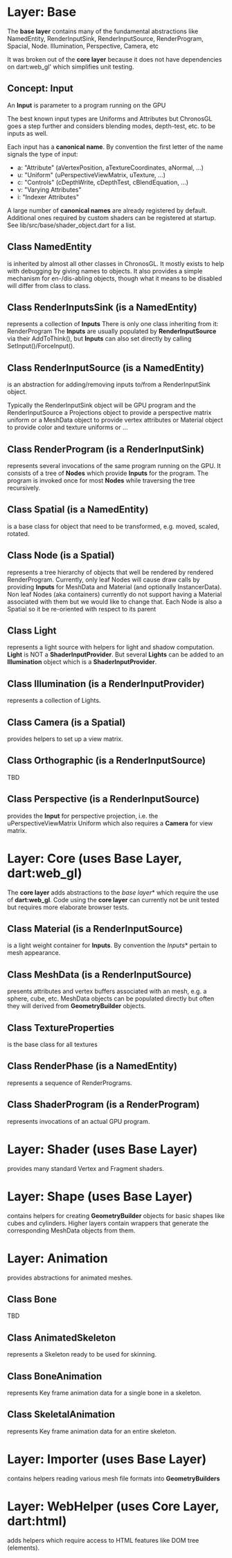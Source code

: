 # Layer: Base
The **base layer** contains many of the fundamental abstractions
like NamedEntity, RenderInputSink, RenderInputSource,
RenderProgram, Spacial, Node. Illumination, Perspective,
Camera, etc

It was broken out of the **core layer** because it does not have
dependencies on dart:web_gl' which simplifies unit testing.

## Concept: Input
An **Input** is parameter to a program running on the GPU

The best known input types are Uniforms and Attributes but
ChronosGL goes a step further and considers blending
modes, depth-test, etc. to be inputs as well.

Each input has a **canonical name**. By convention the first
letter of the name signals the type of input:

* a: "Attribute" (aVertexPosition, aTextureCoordinates, aNormal, ...)
* u: "Uniform" (uPerspectiveViewMatrix, uTexture, ...)
* c: "Controls" (cDepthWrite, cDepthTest, cBlendEquation, ...)
* v: "Varying Attributes"
* i: "Indexer Attributes"

A large number of **canonical names** are already registered by default.
Additional ones required by custom shaders can be registered at startup.
See lib/src/base/shader_object.dart for a list.

## Class NamedEntity
is inherited by almost all other classes in ChronosGL.
It mostly exists to help with debugging by giving names to objects.
It also provides a simple mechanism for en-/dis-abling objects, though
what it means to be disabled will differ from class to class.

## Class RenderInputsSink (is a NamedEntity)
represents a collection of **Inputs**
There is only one class inheriting from it: RenderProgram
The **Inputs** are usually populated by **RenderInputSource** via
their AddToThink(), but **Inputs** can also set directly by
calling SetInput()/ForceInput().

## Class RenderInputSource (is a NamedEntity)
is an abstraction for adding/removing
inputs to/from a RenderInputSink object.

Typically the RenderInputSink object will be GPU program
and the RenderInputSource
a Projections object to provide a perspective matrix uniform
or a MeshData object to provide vertex attributes
or Material object to provide color and texture uniforms
or ...

## Class RenderProgram (is a RenderInputSink)
represents several invocations of the same program running on the GPU.
It consists of a tree of **Nodes** which provide **Inputs** for the
program. The program is invoked once for most **Nodes** while traversing
the tree recursively.

## Class Spatial (is a NamedEntity)
is a base class for object that need to be transformed, e.g.
moved, scaled, rotated.

## Class Node (is a Spatial)
represents a tree hierarchy of objects that well be rendered
by rendered RenderProgram.
Currently, only leaf Nodes will cause draw calls by providing
**Inputs** for MeshData and Material (and optionally InstancerData).
Non leaf Nodes (aka containers) currently do not support
having a Material associated with them but we would like to change that.
Each Node is also a Spatial so it be re-oriented with respect to its parent

## Class Light
represents a light source with helpers for
light and shadow computation.
**Light** is NOT a **ShaderInputProvider**. But several **Lights**
can be added to an **Illumination** object which is
a **ShaderInputProvider**.

## Class Illumination (is a RenderInputProvider)
represents a collection of Lights.

## Class Camera (is a Spatial)
provides helpers to set up a view matrix.

## Class Orthographic (is a RenderInputSource)
TBD

## Class Perspective (is a RenderInputSource)
provides the **Input** for perspective projection, i.e.
the uPerspectiveViewMatrix Uniform which also requires a **Camera**
for view matrix.

# Layer: Core (uses Base Layer, dart:web_gl)
The **core layer** adds abstractions to the *base layer**
which require the use of  **dart:web_gl**.
Code using the **core layer** can currently not be unit tested
but requires more elaborate browser tests.

## Class Material (is a RenderInputSource)
is a light weight container for **Inputs**.
By convention the *Inputs** pertain to mesh appearance.

## Class MeshData (is a RenderInputSource)
presents attributes and vertex buffers associated with
an mesh, e.g. a sphere, cube, etc.
MeshData objects can be populated directly but often they
will derived from **GeometryBuilder** objects.

## Class TextureProperties
is the base class for all textures

## Class RenderPhase (is a NamedEntity)
represents a sequence of RenderPrograms.

## Class ShaderProgram (is a RenderProgram)
represents invocations of an actual GPU program.

# Layer: Shader (uses Base Layer)
provides many standard Vertex and Fragment shaders.

# Layer: Shape (uses Base Layer)
contains helpers for creating **GeometryBuilder**
objects for basic shapes like cubes and cylinders.
Higher layers contain wrappers that generate the corresponding
MeshData objects from them.

# Layer: Animation
provides abstractions for animated meshes.

## Class Bone
TBD

## Class AnimatedSkeleton
represents a Skeleton ready to be used for skinning.

## Class BoneAnimation
represents Key frame animation data for a single bone in a skeleton.

## Class SkeletalAnimation
represents Key frame animation data for an entire skeleton.

# Layer: Importer (uses Base Layer)
contains helpers reading various mesh file formats into **GeometryBuilders**

# Layer: WebHelper (uses Core Layer, dart:html)
adds helpers which require access to HTML features like
DOM tree (elements).

